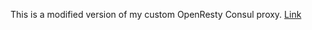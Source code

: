 This is a modified version of my custom OpenResty Consul proxy. [Link](https://github.com/ahnaf-zamil/openresty-consul-proxy)
